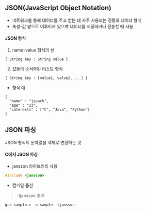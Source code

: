 ## JSON(JavaScript Object Notation)
* 네트워크를 통해 데이터를 주고 받는 데 자주 사용되는 경량의 데이터 형식
* 속성-값 쌍으로 이루어져 있으며 데이터를 저장하거나 전송할 때 사용

#### JSON 형식
1. name-value 형식의 쌍
```
{ String key : String value }
```
2. 값들의 순서화된 리스트 형식
```
{ String key : [value1, value2, ...] }
```
* 형식 예
```
{
  "name" : "jspark",
  "age" : "23",
  "interests" : ["C", "Java", "Python"]
}
```
## JSON 파싱
JSON 형식의 문자열을 객체로 변환하는 것
#### C에서 JSON 파싱
* jansson 라이브러리 사용
```c
#include <jansson>
```
* 컴파일 옵션
> -ljansson 추가
```
gcc sample.c -o sample -ljansson
```
